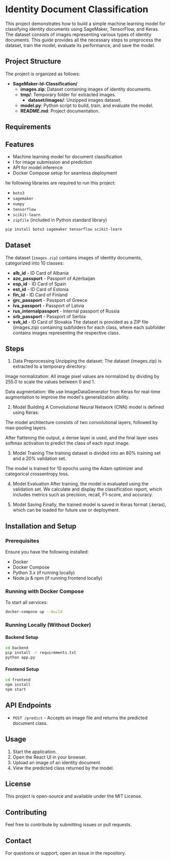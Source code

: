 # Identity Document Classification

This project demonstrates how to build a simple machine learning model for classifying identity documents using SageMaker, TensorFlow, and Keras. The dataset consists of images representing various types of identity documents. This guide provides all the necessary steps to preprocess the dataset, train the model, evaluate its performance, and save the model.

## Project Structure
The project is organized as follows:

- **SageMaker-Id-Classification/**
  - **images.zip**: Dataset containing images of identity documents.
  - **tmp/**: Temporary folder for extracted images.
    - **dataset/images/**: Unzipped images dataset.
  - **model.py**: Python script to build, train, and evaluate the model.
  - **README.md**: Project documentation.

## Requirements

## Features
- Machine learning model for document classification
- I for image submission and prediction
- API for model inference
- Docker Compose setup for seamless deployment

he following libraries are required to run this project:

- `boto3`
- `sagemaker`
- `numpy`
- `tensorflow`
- `scikit-learn`
- `zipfile` (included in Python standard library)

```bash
pip install boto3 sagemaker tensorflow scikit-learn
```
## Dataset
The dataset (`images.zip`) contains images of identity documents, categorized into 10 classes:

- **alb_id** - ID Card of Albania
- **aze_passport** - Passport of Azerbaijan
- **esp_id** - ID Card of Spain
- **est_id** - ID Card of Estonia
- **fin_id** - ID Card of Finland
- **grc_passport** - Passport of Greece
- **lva_passport** - Passport of Latvia
- **rus_internalpassport** - Internal passport of Russia
- **srb_passport** - Passport of Serbia
- **svk_id** - ID Card of Slovakia
The dataset is provided as a ZIP file (images.zip) containing subfolders for each class, where each subfolder contains images representing the respective class.

## Steps
1. Data Preprocessing
Unzipping the dataset: The dataset (images.zip) is extracted to a temporary directory.

Image normalization: All image pixel values are normalized by dividing by 255.0 to scale the values between 0 and 1.

Data augmentation: We use ImageDataGenerator from Keras for real-time augmentation to improve the model's generalization ability.

2. Model Building
A Convolutional Neural Network (CNN) model is defined using Keras:

The model architecture consists of two convolutional layers, followed by max-pooling layers.

After flattening the output, a dense layer is used, and the final layer uses softmax activation to predict the class of each input image.

3. Model Training
The training dataset is divided into an 80% training set and a 20% validation set.

The model is trained for 10 epochs using the Adam optimizer and categorical crossentropy loss.

4. Model Evaluation
After training, the model is evaluated using the validation set. We calculate and display the classification report, which includes metrics such as precision, recall, F1-score, and accuracy.

5. Model Saving
Finally, the trained model is saved in Keras format (.keras), which can be loaded for future use or deployment.

## Installation and Setup
### Prerequisites
Ensure you have the following installed:
- Docker
- Docker Compose
- Python 3.x (if running locally)
- Node.js & npm (if running frontend locally)

### Running with Docker Compose
To start all services:
```sh
docker-compose up --build
```

### Running Locally (Without Docker)
#### Backend Setup
```sh
cd backend
pip install -r requirements.txt
python app.py
```
#### Frontend Setup
```sh
cd frontend
npm install
npm start
```

## API Endpoints
- `POST /predict` - Accepts an image file and returns the predicted document class.

## Usage
1. Start the application.
2. Open the React UI in your browser.
3. Upload an image of an identity document.
4. View the predicted class returned by the model.

## License
This project is open-source and available under the MIT License.

## Contributing
Feel free to contribute by submitting issues or pull requests.

## Contact
For questions or support, open an issue in the repository.

